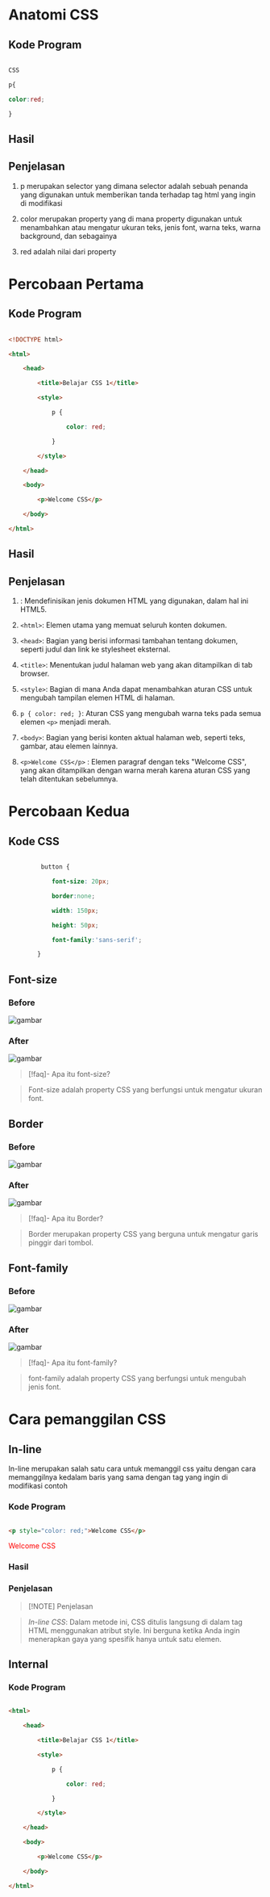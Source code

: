 # Anatomi CSS

## Kode Program

```css

CSS

p{

color:red;

}

```

## Hasil

  
  

## Penjelasan

1. p merupakan selector yang dimana selector adalah sebuah penanda yang digunakan untuk memberikan tanda terhadap tag html yang ingin di modifikasi

2. color merupakan property yang di mana property digunakan untuk menambahkan atau mengatur ukuran teks, jenis font, warna teks, warna background, dan sebagainya

3. red adalah nilai dari property

  

# Percobaan Pertama

## Kode Program

```html

<!DOCTYPE html>

<html>

    <head>

        <title>Belajar CSS 1</title>

        <style>

            p {

                color: red;

            }

        </style>

    </head>

    <body>

        <p>Welcome CSS</p>

    </body>

</html>

```

## Hasil

  

## Penjelasan

1. <!DOCTYPE html>: Mendefinisikan jenis dokumen HTML yang digunakan, dalam hal ini HTML5.

2. `<html>`: Elemen utama yang memuat seluruh konten dokumen.

3. `<head>`: Bagian yang berisi informasi tambahan tentang dokumen, seperti judul dan link ke stylesheet eksternal.

4. `<title>`: Menentukan judul halaman web yang akan ditampilkan di tab browser.

5. `<style>`: Bagian di mana Anda dapat menambahkan aturan CSS untuk mengubah tampilan elemen HTML di halaman.

6. `p { color: red; }`: Aturan CSS yang mengubah warna teks pada semua elemen `<p>` menjadi merah.

7. `<body>`: Bagian yang berisi konten aktual halaman web, seperti teks, gambar, atau elemen lainnya.

8. `<p>Welcome CSS</p>` : Elemen paragraf dengan teks "Welcome CSS", yang akan ditampilkan dengan warna merah karena aturan CSS yang telah ditentukan sebelumnya.

  
  
  

# Percobaan Kedua

## Kode CSS

```CSS

         button {

            font-size: 20px;

            border:none;

            width: 150px;

            height: 50px;

            font-family:'sans-serif';

        }

```

## Font-size

### Before

![gambar](gambar/before.png)

### After

![gambar](gambar/after_font-size.png)

  

>[!faq]- Apa itu font-size?

>Font-size adalah property CSS yang berfungsi untuk mengatur ukuran font.

  

## Border

### Before

![gambar](gambar/before.png)

  

### After

![gambar](gambar/after_border.png)

  

>[!faq]- Apa itu Border?

>Border merupakan property CSS yang berguna untuk mengatur garis pinggir dari tombol.

  
  

## Font-family

### Before

![gambar](gambar/before.png)

### After

![gambar](gambar/after_font-family.png)

  

>[!faq]- Apa itu font-family?

>font-family adalah property CSS yang berfungsi untuk mengubah jenis font.

  

# Cara pemanggilan CSS

## In-line

In-line merupakan salah satu cara untuk memanggil css yaitu dengan cara memanggilnya kedalam baris yang sama dengan tag yang ingin di modifikasi contoh

  

### Kode Program

```html

<p style="color: red;">Welcome CSS</p>

```

<p style="color: red;">Welcome CSS</p>

  

### Hasil

  

### Penjelasan

  

> [!NOTE] Penjelasan

> *In-line CSS*: Dalam metode ini, CSS ditulis langsung di dalam tag HTML menggunakan atribut style. Ini berguna ketika Anda ingin menerapkan gaya yang spesifik hanya untuk satu elemen.

## Internal

  

### Kode Program

```HTML

<html>

    <head>

        <title>Belajar CSS 1</title>

        <style>

            p {

                color: red;

            }

        </style>

    </head>

    <body>

        <p>Welcome CSS</p>

    </body>

</html>

```

  

<html>

    <head>

        <title>Belajar CSS 1</title>

        <style>

            p {

                color: red;

            }

        </style>

    </head>

    <body>

        <p>Welcome CSS</p>

    </body>

</html>

### Hasil

  

### Penjelasan

  

> [!NOTE] Penjelasan

> *Internal CSS*: Dalam metode ini, CSS ditulis di dalam tag `<style>` di dalam elemen `<head>` dokumen HTML. Ini berguna ketika Anda memiliki beberapa halaman yang memerlukan gaya yang sama. Dengan menggunakan internal CSS, Anda dapat menetapkan gaya sekali dan akan berlaku untuk seluruh halaman tersebut.

  

## External

### Kode Program

Kode Program HTML yang dimana ini adalah tempat css di panggil dengan menggunakan metode external

```html

<html>

    <head>

        <title>Belajar CSS2</title>

        <link rel="stylesheet" href="belajar css1.css">

    </head>

    <body>

        <p>Welcome CSS</p>

    </body>

</html>

```

tampilan

<html>

    <head>

        <title>Belajar CSS2</title>

        <link rel="stylesheet" href="belajar css1.css">

    </head>

    <body>

        <p>Welcome CSS</p>

    </body>

</html>

  

```css

Kode Program CSS

CSS

p{

    color: red;

}

```

  

### Hasil

### Penjelasan

  

> [!NOTE] Penjelasan

> *External CSS*: Dalam metode ini, CSS ditulis dalam file terpisah dengan ekstensi .css, dan kemudian dihubungkan dengan dokumen HTML menggunakan tag <link>. Hal ini memisahkan struktur konten (HTML) dari presentasi (CSS), membuatnya lebih mudah untuk memelihara dan memperbarui gaya di seluruh situs web Anda

  

# ID SELECTOR

## Penjelasan

- `<!DOCTYPE html>` : Mendefinisikan tipe dokumen sebagai HTML versi 5.

- `<html`: Menandakan awala dan akhir dari dokumen HTML.

- `<head>`: Berisi informasi tambahan tentang dokumen HTML.

- `<title>CSS</title>`: Menentukan judul dokumen yang akan di tampilkan di web browser.

- `<link rel="stylesheet" href="style.css>`: Menautkan dokumen HTML dengan file CSS eksternal bernama `style.css`, sehingga dokumen HTML dapat menerapkan gaya ynag di definisikan dalam file CSS tersebut.

- `<body>`: Berisi konten yang akan di tampilkan di website.

- Elemen `<p id="hijau"> ini warna hijau</p>` memiliki atribut `id` yang menentukan identitas uniknya dalam dokumen HTML. Dengan demikian, fungsi dari atribut `id` ini adalah untuk memberikan cara yang unik untuk merujuk atau menargetkan elemen tersebut dalam CSS, dan memberikan warna hijau pada teks sesuai perintah pada CSS.

  

## Kode Progam

```HTML

<!DOCTYPE html>

<html>

<head>

    <title>Document</title>

    <link rel="stylesheet" href="style.css">

</head>

<body>

    <p style="font-size: 48px;">Welcome CSS</p>

    <h1>Hallo RPL</h1>

    <p id="hijau"> Ini Warna Hijau</p>

</body>

</html>

```

```css

#hijau {

    color:green;

}

```

  

## Hasil

![gambar](aset/selector.png)

  
  

## Kesimpulan

Jadi nama ID selector harus unik di dalam dokumen HTML. Artinya, hanya boleh ada satu elemen dengan ID tertentu dalam satu halaman web. Jika ada beberapa elemen dengan ID yang sama, hal itu tidak valid dan dapat menyebabkan masalah dalam tata letak serta perilaku halaman web. Sebagai rekomendasi, sebaiknya gunakan ID selector dengan bijak dan pastikan setiap ID unik di halaman web yang di buat..

  

# TEXT

## Text-decoration

### Overline

  

#### Penjelasan

text-decoration overline merupakan properti CSS yang digunakan untuk memberi garis di atas  teks.

#### Kode program

```css

<head>

    <title>Text</title>

    <style>

        .over {

    text-decoration: overline;

    }

    </style>

</head>

<body>

    <p class="over">ALYA</p>

</body>

```

#### Hasil

![gambar](gambar/overline.png)

  
  

#### Kesimpulan

overline merupakan salah satu jenis garis pada teks dekorasi yang berguna untuk memberi garis atas pada teks.

### Underline

  

#### Penjelasan

Text-decoration underline merupakan properti CSS yang memberi garis bawah pada teks.

#### Kode program

```css

<head>

    <title>Text</title>

    <style>

        .under {

    text-decoration: underline;

    }

    </style>

</head>

<body>

    <p class="under">ALYA</p>

</body>

```

#### Hasil

![gambar](gambar/underline.png)

  

#### Kesimpulan

underline merupakan salah satu jenis garis yang memberikan garis bawah pada teks.

### Line-through

  

#### Penjelasan

text-decoration line-through merupakan dekorasi garis di tengah atau teks tercoret.

#### Kode program

```css

<head>

    <title>Text</title>

    <style>

        .through {

    text-decoration: line-through;

    }

    </style>

</head>

<body>

    <p class="through">ALYA</p>

</body>

```

#### Hasil

![gambar](gambar/through.png)

  

#### Kesimpulan

line-through adalah salah satu jenis garis di CSS yang memberi kesan tercoret pada teks atau garis tengah pada teks.

# BACKGROUND

## Background-color

### Penjelasan

background-color merupakan properti css yang mengatur warna latar belakang halaman.

### Kode program

```css

<head>

<style>

body {

    background-color: lightblue;

}

</style>

</head>

<body>

<p>Hello World!</p>

</body>

```

### Hasil

![gambar](gambar/bgcolor.png)

  

### Kesimpulan

merupakan properti CSS yang memberikan warna pada latar belakang web.

## Background-image

### Penjelasan

Background-image dalam CSS adalah properti yang digunakan untuk menentukan gambar yang akan digunakan sebagai latar belakang dari suatu elemen.

### Kode program

```css

<head>

<style>

body {

    background-image: url("mawar.png");

}

</style>

</head>

<body>

<p>Hello World!</p>

</body>

```

  

### Hasil

![gambar](gambar/bgimage.png)

  

### Kesimpulan

merupakan properti CSS yang dapat mengatur gambar pada latar belakang web.

## Background-repeat

### Penjelasan

Background-repeat adalah properti yang digunakan untuk mengatur gambar latar belakang yang digunakan apakah ingin di ulang atau tidak.

### Kode program

```css

<head>

<style>

body {

    background-image: url("mawar.png");

    background-repeat: no-repeat;

}

</style>

</head>

<body>

<p>Hello World!</p>

</body>

```

### Hasil

![gambar](gambar/bgrepeat.png)

  
  

### Kesimpulan

Background-repeat adalah properti yang digunakan untuk mengulang gambar latar belakang atau tidak.

## Background-attachament

### Penjelasan

  

### Kode program

### Hasil

### Kesimpulan

# FONT

## font-size

### Penjelasan

font-size merupakan properti css yang digunakan untuk mengatur ukuran font.

### Kode program

```css

<head>

    <title>font</title>

    <style>

        .size {

    font-size: 100px;

    }  

    </style>

</head>

<body>    

    <p class="size">ALYA</p>

</body>

```

### Hasil

![gambar](gambar/fontsize.png)

  
  

### Kesimpulan

font-size merupakan properti yang digunakan untuk mengatur seberapa besar atau kecil ukuran font yang di inginkan.

## font-weight

### Penjelasan

font-weight adalah properti CSS yang dapat mengubah ketebalan sebuah teks.

### Kode program

```css

<head>

    <title>font</title>

    <style>

        .weight {

    font-weight:bolder;

    }

    </style>

</head>

<body>    

    <p class="weight">ALYA</p>

</body>

```

### Hasil

![gambar](gambar/fontweight.png)

  

### Kesimpulan

font-weight adalah properti yang digunakan untuk mengatur ketebalan teks sesuai keinginan.

## font-style

### Penjelasan

font-style merupakan properti CSS yang mengatur gaya dari teks, seperti kemiringan.

### Kode program

```css

<head>

    <title>font</title>

    <style>

        .style {

    font-style:italic;

    }

    </style>

</head>

<body>    

    <p class="style">ALYA</p>

</body>

```

### Hasil

![gambar](gambar/fontstyle.png)

### Kesimpulan

jadi, font-style digunakan untuk mengatur gaya dari sebuah teks.

## font-family

### Penjelasan

font-family adalah properti CSS yang dapat mengubah jenis font suatu text.

### Kode program

```css

<head>

    <title>font</title>

    <style>

        .family {

    font-family: 'Courier New', Courier, monospace;

    }

    </style>

</head>

<body>    

    <p class="family">ALYA</p>

</body>

```

### Hasil

![gambar](gambar/fontfamily.png)

  

### Kesimpulan

jadi, font-family adalah properti CSS yang digunakan untuk mengatur jenis teks. Font-family juga dapat menampung beberapa nama font sesuai selera, jika font pertama tidak terbaca maka font selanjutnya akan di jalankan. Nama font harus dipisah dengan tanda koma.

# BOX MODEL

## PADDING

### Penjelasan

padding adalah sebuah properti CSS yang digunakan untuk menentukan jarak antara konten elemen dan garis batas elemen tersebut. Properti padding dapat diatur pada semua direksi, yaitu atas, bawah, kiri, dan kanan. Untuk mengatur padding pada direksi tertentu, gunakan properti padding-top, padding-bottom, padding-left, dan padding-right.

1. `padding-top`: Properti ini digunakan untuk menentukan jarak antara konten elemen dan garis atas elemen tersebut.

2. `padding-bottom`: Properti ini digunakan untuk menentukan jarak antara konten elemen dan garis bawah elemen tersebut.

3. `padding-left`: Properti ini digunakan untuk menentukan jarak antara konten elemen dan garis kiri elemen tersebut.

4. `padding-right`: Properti ini digunakan untuk menentukan jarak antara konten elemen dan garis kanan elemen tersebut.

### Kode Program

```css

.button1 {

   background-color: pink;

   width: 100px;

   height: 50px;

   border: 5px solid palevioletred;

   border-radius: 10px 15px;

   padding-left: 0px;

   padding-bottom: 50px;

   padding-right: 50px;

   padding-top: 50px;

```

### Hasil

![gambar](aset/padding.png)

  
  

### Kesimpulan

Properti padding adalah properti CSS yang digunakan untuk menentukan jarak antara konten elemen dan garis batas elemen tersebut.

## MARGIN

### Penjelasan

margin adalah properti CSS yang digunakan untuk menentukan jarak antara elemen dan elemen lainnya atau antara elemen dan area konten halaman. Properti margin dapat diatur pada semua direksi, yaitu atas, bawah, kiri, dan kanan. Untuk mengatur padding pada direksi tertentu, gunakan properti margin-top, margin-bottom, margin-left, dan margin-right.

1. `margin-top`: menetapkan margin atas elemen, yang merupakan spasi di atas elemen.

2. `margin-bottom`: menetapkan margin bawah elemen, yang merupakan spasi di bawah elemen.

3.  `margin-left`: mengatur margin kiri elemen, yang merupakan spasi di sebelah kiri elemen.

4. `margin-right`: menetapkan margin kanan elemen, yang merupakan spasi di sebelah kanan elemen.

  

### Kode Program

```css

.button2 {

    background-color: pink;

    width: 100px;

    height: 50px;

    border: 0px;

    margin-top: 600x;

    margin-bottom: 600px;

    margin-left: 500px;

    margin-right: 100px;

}

```

### Hasil

![gambar](aset/margin.png)

  

### Kesimpulan

margin adalah properti singkatan untuk mengatur margin elemen di empat arah atas, kanan, bawah, dan kiri.

  

## BORDER

### Penjelasan

Properti dalam CSS digunakan untuk mengatur batas elemen.  

1. `border-width` : Properti ini digunakan untuk mengatur lebar perbatasan, dapat diatur ke nilai panjang, seperti piksel

2. `border-style` : Properti ini digunakan untuk mengatur gaya perbatasan, dapat diatur ke nilai seperti solid, putus-putus, garis lurus, atau tidak ada.

3. `border-color` : Properti ini digunakan untuk mengatur warna perbatasan, dapat diatur ke nama warna, kode warna heksadesimal.

### Kode Program

```css

button {

    border-color: lightcoral;

    border-width: 10px;

    border-style: solid;

}

```

### Hasil

![gambar](aset/border.png)

### Kesimpulan

1. `border-width` mengatur lebar garis. Contoh nilai yang dapat digunakan adalah `thin`, `medium`, `thick`, atau nilai numerik dalam piksel (`px`), sentimeter (`cm`), atau unit lainnya.

2. `border-style` mengatur gaya garis. Beberapa nilai yang umum digunakan adalah `solid` (garis solid), `dashed` (garis putus-putus), `dotted` (garis titik-titik), `double` (garis ganda), dll.

3. `border-color` mengatur warna garis. Nilai yang dapat digunakan adalah nama warna seperti `red`, `blue`, `green`, kode hex seperti `#FF0000`, `#00FF00`, `#0000FF`, atau nilai lain seperti `rgb(255, 0, 0)`.

# Latihan box model

## Penjelasan

1. p { ... }: Ini adalah pemilih elemen yang mengatur tata letak dan gaya teks pada halaman web. Dalam kode ini, properti dan nilai yang digunakan adalah :

- f`ont-size: 75px;` -> Mengatur ukuran font menjadi 75 piksel.

- font-family: 'arial'; -> Mengatur jenis font menjadi Arial.

- margin-top: 150px; -> Mengatur jarak antara teks dan elemen di atasnya menjadi 150 piksel.

- margin-bottom: 100px; -> Mengatur jarak antara teks dan elemen di bawahnya menjadi 100 piksel.

- margin-left: 50px; -> Mengatur jarak antara teks dan elemen di sebelah kiri menjadi 50 piksel.

- margin-right: 100px; -> Mengatur jarak antara teks dan elemen di sebelah kanan menjadi 100 piksel.

- color: aliceblue; -> Mengatur warna teks menjadi aliceblue.

  

2. img { ... }: Ini adalah pemilih elemen gambar pada halaman web. Dalam kode ini, properti dan nilai yang digunakan adalah:

- margin-right: 200px; -> Mengatur jarak antara gambar dan elemen di sebelah kanan menjadi 200 piksel.

- margin-top: -30px; -> Mengatur jarak antara gambar dan elemen di atasnya menjadi -30 piksel (agar gambar terlihat lebih bawah).

- border: 10px solid white; -> Mengatur border gambar menjadi 10 piksel dengan warna putih.

- border-radius: 1500px 1500px; -> Mengatur sudut pada border gambar menjadi bulat.

3. button { ... }: Ini adalah pemilih elemen tombol pada halaman web. Dalam kode ini, properti dan nilai yang digunakan adalah:

- background-color: purple; -> Mengatur warna latar belakang tombol menjadi ungu.

- width: 150px; -> Mengatur lebar tombol menjadi 150 piksel.

- height: 50px; -> Mengatur tinggi tombol menjadi 50 piksel.

- border-width: 2px; -> Mengatur lebar border tombol menjadi 2 piksel.    

- color: orange; -> Mengatur warna teks tombol menjadi orange.

- border-color: orange; -> Mengatur warna border tombol menjadi orange.    

- margin-bottom: 20px; -> Mengatur jarak antara tombol dan elemen di bawahnya menjadi 20 piksel.

- margin-left: 390px; -> Mengatur jarak antara tombol dan elemen di sebelah kiri menjadi 390 piksel

## Kode Program

```html

<!DOCTYPE html>

<html lang="en">

<head>

    <title> LATIHAN </title>

    <link rel="stylesheet" href="latihan1.css">

</head>

<body bgcolor="purple">

    <span>

        <img src="abrar.JPG" width="350px" height="350px" align="right">

        <p> Selamat Datang <br><b>

                di web ALYA !</b>

        <p>

    </span>

    <button> klik saya </button>

</body>

</html>

```

  

```css

p {

    font-size: 75px;

    font-family: 'arial';

    margin-top: 150px;

    margin-bottom: 100px;

    margin-left: 50px;

    margin-right: 100px;  

    color: aliceblue;

}

img {

    margin-right: 200px;

    margin-top: -30px;  

    border: 10px solid white;

    border-radius: 1500px 1500px;

}

button {

    background-color: purple;

    width: 150px;

    height: 50px;

    border-width: 2px;

    color: orange;

    border-color: orange;

    margin-bottom: 20px;

    margin-left: 390px;  

}

```

## Hasil

  

# Pseudo-classes

  

##  Hover

- `button:hover`: adalah pseudo-class selector yang menargetkan tombol (button) ketika pengguna mengarahkan kursor ke atasnya (hover) atau diklik.

- `background-color: red;`: Properti ini menetapkan warna latar belakang tombol menjadi merah ketika tombol sedang di-hover.

- `color: white;`: Properti ini menetapkan warna teks pada tombol menjadi putih ketika tombol di-hover.

- `height: 100px;`: Properti yang digunakan untuk membuat  tinggi (height) tombol menjadi 100 piksel ketika tombol di-hover.

- `width: 100px;`: Properti yang digunakan untuk membuat lebar (width) tombol menjadi 100 piksel ketika tombol di-hover.

  

## Kode Program

```html

<!DOCTYPE html>

  

<html>

  

<head>

  

    <title>Latihan</title>

  

    <link rel="stylesheet" href="latihan.css">

  

</head>

  

<body>

  

    <p class="text">Klik Untuk Mendapatkannya!</p>

  

    <button class="button">klik ❤️ ini!</button>

  

</body>

  

</html>

```

```css

button:hover {

  

    background-color: blueviolet;

  

    color: white;

  

    width: 150px;

  

    transition: all 0.3s ease-in;

  

}

```

# FLEXBOX

## Flex-container

### Penjelasan

- `display: flex;` properti yang membantu kita untuk mengatur tata letak elemen-elemen di dalamnya dengan menggunakan properti-properti seperti `flex-direction, justify-content,align-items` dan properti lainnya yang terkait dengan model tata letak flexbox.

- `flex-direction: column;` : Mengatur tata letak dari flex container menjadi vertikal, sehingga flex items di atur dari atas ke bawah.

- `flex-direction: column-reverse;`: Mengatur tata letak dari flex container menjadi vertikal terbaik, sehingga flex items di atur dari bawah ke atas.

-

### Kode Program

### Hasil

  

## Flex-item

### Penjelasan

### Kode Program

### Hasil

# POSITION

  
  

# ujian css

bg image berada didalam container

  

# tantangan praktikum